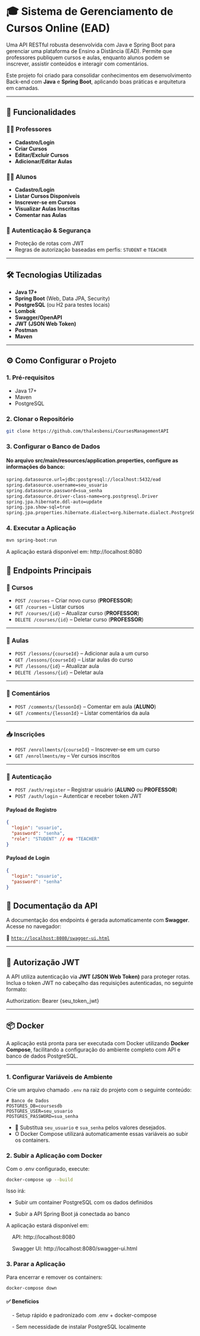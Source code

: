 # 🎓 Sistema de Gerenciamento de Cursos Online (EAD)

Uma API RESTful robusta desenvolvida com Java e Spring Boot para gerenciar uma plataforma de Ensino a Distância (EAD). 
Permite que professores publiquem cursos e aulas, enquanto alunos podem se inscrever, assistir conteúdos e interagir com comentários.


Este projeto foi criado para consolidar conhecimentos em desenvolvimento Back-end com **Java** e **Spring Boot**, aplicando boas práticas e arquitetura em camadas.

---

## 🚀 Funcionalidades

### 👩‍🏫 Professores
- **Cadastro/Login**
- **Criar Cursos**
- **Editar/Excluir Cursos**
- **Adicionar/Editar Aulas**

### 👨‍🎓 Alunos
- **Cadastro/Login**
- **Listar Cursos Disponíveis**
- **Inscrever-se em Cursos**
- **Visualizar Aulas Inscritas**
- **Comentar nas Aulas**

### 🔐 Autenticação & Segurança
- Proteção de rotas com JWT
- Regras de autorização baseadas em perfis: `STUDENT` e `TEACHER`

---

## 🛠️ Tecnologias Utilizadas

- **Java 17+**
- **Spring Boot** (Web, Data JPA, Security)
- **PostgreSQL** (ou H2 para testes locais)
- **Lombok**
- **Swagger/OpenAPI**
- **JWT (JSON Web Token)**
- **Postman**
- **Maven**

---

## ⚙️ Como Configurar o Projeto

### 1. Pré-requisitos
- Java 17+
- Maven
- PostgreSQL

### 2. Clonar o Repositório
```bash
git clone https://github.com/thalesbensi/CoursesManagementAPI
````
### 3. Configurar o Banco de Dados

#### No arquivo src/main/resources/application.properties, configure as informações do banco:
````bash
spring.datasource.url=jdbc:postgresql://localhost:5432/ead
spring.datasource.username=seu_usuario
spring.datasource.password=sua_senha
spring.datasource.driver-class-name=org.postgresql.Driver
spring.jpa.hibernate.ddl-auto=update
spring.jpa.show-sql=true
spring.jpa.properties.hibernate.dialect=org.hibernate.dialect.PostgreSQLDialect
````

### 4. Executar a Aplicação
````bash
mvn spring-boot:run
````
A aplicação estará disponível em: http://localhost:8080

## 🔧 Endpoints Principais

### 📘 Cursos

- `POST /courses` – Criar novo curso (**PROFESSOR**)
- `GET /courses` – Listar cursos
- `PUT /courses/{id}` – Atualizar curso (**PROFESSOR**)
- `DELETE /courses/{id}` – Deletar curso (**PROFESSOR**)

---

### 🎥 Aulas

- `POST /lessons/{courseId}` – Adicionar aula a um curso
- `GET /lessons/{courseId}` – Listar aulas do curso
- `PUT /lessons/{id}` – Atualizar aula
- `DELETE /lessons/{id}` – Deletar aula

---

### 📝 Comentários

- `POST /comments/{lessonId}` – Comentar em aula (**ALUNO**)
- `GET /comments/{lessonId}` – Listar comentários da aula

---

### 📥 Inscrições

- `POST /enrollments/{courseId}` – Inscrever-se em um curso
- `GET /enrollments/my` – Ver cursos inscritos

---

### 🔐 Autenticação

- `POST /auth/register` – Registrar usuário (**ALUNO** ou **PROFESSOR**)
- `POST /auth/login` – Autenticar e receber token JWT

#### Payload de Registro
```json
{
  "login": "usuario",
  "password": "senha",
  "role": "STUDENT" // ou "TEACHER"
}
````
#### Payload de Login
````json
{
  "login": "usuario",
  "password": "senha"
}
````

## 📑 Documentação da API

A documentação dos endpoints é gerada automaticamente com **Swagger**.  
Acesse no navegador:

🔗 [`http://localhost:8080/swagger-ui.html`](http://localhost:8080/swagger-ui.html)

---

## 🔐 Autorização JWT

A API utiliza autenticação via **JWT (JSON Web Token)** para proteger rotas.  
Inclua o token JWT no cabeçalho das requisições autenticadas, no seguinte formato:

Authorization: Bearer {seu_token_jwt}

---

## 📦 Docker

A aplicação está pronta para ser executada com Docker utilizando **Docker Compose**, facilitando a configuração do ambiente completo com API e banco de dados PostgreSQL.

---

### 1. Configurar Variáveis de Ambiente

Crie um arquivo chamado `.env` na raiz do projeto com o seguinte conteúdo:

```env\
# Banco de Dados
POSTGRES_DB=coursesdb
POSTGRES_USER=seu_usuario
POSTGRES_PASSWORD=sua_senha
````
- 🔐 Substitua `seu_usuario` e `sua_senha` pelos valores desejados.
- O Docker Compose utilizará automaticamente essas variáveis ao subir os containers.

### 2. Subir a Aplicação com Docker

Com o .env configurado, execute:
```bash
docker-compose up --build
```
Isso irá:
   - Subir um container PostgreSQL com os dados definidos

   - Subir a API Spring Boot já conectada ao banco

A aplicação estará disponível em:

    API: http://localhost:8080
    
    Swagger UI: http://localhost:8080/swagger-ui.html


### 3. Parar a Aplicação

Para encerrar e remover os containers:
```bash
docker-compose down
```

#### ✅ Benefícios

    - Setup rápido e padronizado com .env + docker-compose

    - Sem necessidade de instalar PostgreSQL localmente

